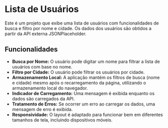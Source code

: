 # Lista de Usuários

Este é um projeto que exibe uma lista de usuários com funcionalidades de busca e filtro por nome e cidade. Os dados dos usuários são obtidos a partir da API externa JSONPlaceholder.

## Funcionalidades

- **Busca por Nome:** O usuário pode digitar um nome para filtrar a lista de usuários com base no nome.
- **Filtro por Cidade:** O usuário pode filtrar os usuários por cidade.
- **Armazenamento Local:** A aplicação mantém os filtros de busca (nome e cidade) mesmo após o recarregamento da página, utilizando o armazenamento local do navegador.
- **Indicador de Carregamento:** Uma mensagem é exibida enquanto os dados são carregados da API.
- **Tratamento de Erros:** Se ocorrer um erro ao carregar os dados, uma mensagem de erro é exibida.
- **Responsividade:** O layout é adaptado para funcionar bem em diferentes tamanhos de tela, incluindo dispositivos móveis.
